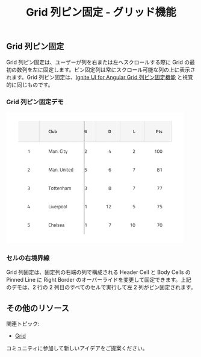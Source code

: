 ﻿---
title: Grid 列ピン固定 - グリッド機能
_description: Grid 列ピン固定コンポーネントは、スクロールのあるグリッドで最初の数列をピン固定するためのメカニズムです。
_keywords: デザイン システム, Sketch, Ignite UI for Angular, Grid 機能, UI ライブラリ, ウィジェット
_language: ja
---

## Grid 列ピン固定

Grid 列ピン固定は、ユーザーが列を右または左へスクロールする際に Grid の最初の数列を左に固定します。ピン固定列は常にスクロール可能な列の上に表示されます。Grid 列ピン固定は、[Ignite UI for Angular Grid 列ピン固定機能](https://jp.infragistics.com/products/ignite-ui-angular/angular/components/grid_column_pinning.html) と視覚的に同じものです。

### Grid 列ピン固定デモ

<img src="../images/grid_column_pinning_demo.png" srcset="../images/grid_column_pinning_demo@2x.png 2x" />

### セルの右境界線

Grid 列固定は、固定列の右端の列で構成される Header Cell と Body Cells の Pinned Line に Right Border のオーバーライドを変更して固定できます。上記のデモは、2 行の 2 列目のすべてのセルで実行して左 2 列がピン固定されます。

## その他のリソース

関連トピック:

- [Grid](grid.md)
  <div class="divider--half"></div>

コミュニティに参加して新しいアイデアをご提案ください。


